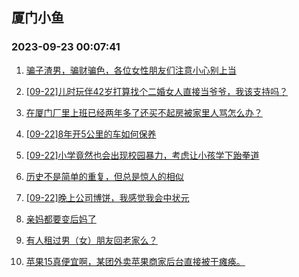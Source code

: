 ## 厦门小鱼 
### 2023-09-23 00:07:41

1. [骗子渣男，骗财骗色，各位女性朋友们注意小心别上当](http://bbs.xmfish.com/read-htm-tid-18076854.html)

2. [[09-22]儿时玩伴42岁打算找个二婚女人直接当爷爷，我该支持吗？](http://bbs.xmfish.com/read-htm-tid-18076891.html)

3. [在厦门厂里上班已经两年多了还买不起房被家里人骂怎么办？](http://bbs.xmfish.com/read-htm-tid-18077194.html)

4. [[09-22]8年开5公里的车如何保养](http://bbs.xmfish.com/read-htm-tid-18076920.html)

5. [[09-22]小学竟然也会出现校园暴力，考虑让小孩学下跆拳道](http://bbs.xmfish.com/read-htm-tid-18076985.html)

6. [历史不是简单的重复，但总是惊人的相似](http://bbs.xmfish.com/read-htm-tid-18077057.html)

7. [[09-22]晚上公司博饼，我感觉我会中状元](http://bbs.xmfish.com/read-htm-tid-18076973.html)

8. [亲妈都要变后妈了](http://bbs.xmfish.com/read-htm-tid-18077089.html)

9. [有人租过男（女）朋友回老家么？](http://bbs.xmfish.com/read-htm-tid-18077161.html)

10. [苹果15真便宜啊，某团外卖苹果商家后台直接被干瘫痪。](http://bbs.xmfish.com/read-htm-tid-18077056.html)


